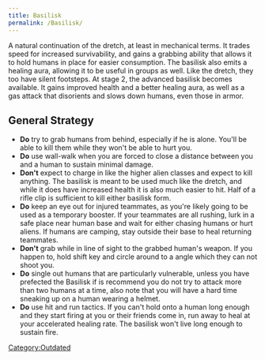 ```yaml
---
title: Basilisk
permalink: /Basilisk/
---
```


A natural continuation of the dretch, at least in mechanical terms. It
trades speed for increased survivability, and gains a grabbing ability
that allows it to hold humans in place for easier consumption. The
basilisk also emits a healing aura, allowing it to be useful in groups
as well. Like the dretch, they too have silent footsteps. At stage 2,
the advanced basilisk becomes available. It gains improved health and a
better healing aura, as well as a gas attack that disorients and slows
down humans, even those in armor.

## General Strategy

- **Do** try to grab humans from behind, especially if he is alone.
  You'll be able to kill them while they won't be able to hurt you.
- **Do** use wall-walk when you are forced to close a distance between
  you and a human to sustain minimal damage.
- **Don't** expect to charge in like the higher alien classes and expect
  to kill anything. The basilisk is meant to be used much like the
  dretch, and while it does have increased health it is also much easier
  to hit. Half of a rifle clip is sufficient to kill either basilisk
  form.
- **Do** keep an eye out for injured teammates, as you're likely going
  to be used as a temporary booster. If your teammates are all rushing,
  lurk in a safe place near human base and wait for either chasing
  humans or hurt aliens. If humans are camping, stay outside their base
  to heal returning teammates.
- **Don't** grab while in line of sight to the grabbed human's weapon.
  If you happen to, hold shift key and circle around to a angle which
  they can not shoot you.
- **Do** single out humans that are particularly vulnerable, unless you
  have prefected the Basilisk if is recommend you do not try to attack
  more than two humans at a time, also note that you will have a hard
  time sneaking up on a human wearing a helmet.
- **Do** use hit and run tactics. If you can't hold onto a human long
  enough and they start firing at you or their friends come in, run away
  to heal at your accelerated healing rate. The basilisk won't live long
  enough to sustain fire.

[Category:Outdated](Category:Outdated "wikilink")